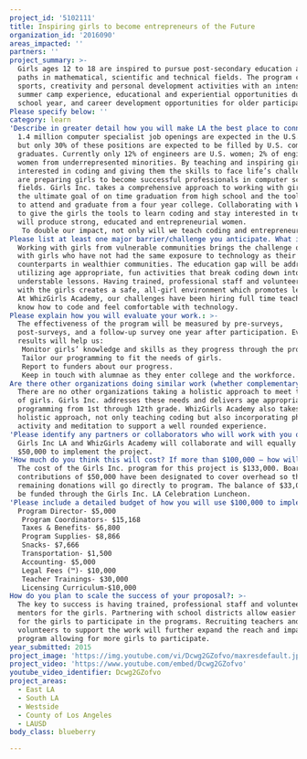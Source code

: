 ```yaml
---
project_id: '5102111'
title: Inspiring girls to become entrepreneurs of the Future
organization_id: '2016090'
areas_impacted: ''
partners: ''
project_summary: >-
  Girls ages 12 to 18 are inspired to pursue post-secondary education and career
  paths in mathematical, scientific and technical fields. The program combines
  sports, creativity and personal development activities with an intensive
  summer camp experience, educational and experiential opportunities during the
  school year, and career development opportunities for older participants.
Please specify below: ''
category: learn
'Describe in greater detail how you will make LA the best place to connect:': >-
  1.4 million computer specialist job openings are expected in the U.S. by 2020,
  but only 30% of these positions are expected to be filled by U.S. computing
  graduates. Currently only 12% of engineers are U.S. women; 2% of engineers are
  women from underrepresented minorities. By teaching and inspiring girls to be
  interested in coding and giving them the skills to face life’s challenges we
  are preparing girls to become successful professionals in computer science
  fields. Girls Inc. takes a comprehensive approach to working with girls with
  the ultimate goal of on time graduation from high school and the tools needed
  to attend and graduate from a four year college. Collaborating with Whiz Girls
  to give the girls the tools to learn coding and stay interested in technology
  will produce strong, educated and entrepreneurial women. 
   To double our impact, not only will we teach coding and entrepreneurship to inner city middle school and high school girls through our healthy balanced lifestyle way of life including meditation/yoga, etc, We will empower teachers and train them with WhizGirls Academy curriculum as well.Our goal is to empower these girls with entrepreneurship skills and create empowered leaders. Essentially we are fostering the girls and giving them the digital skills to survive and thrive in the digital age that we live in. And most importantly we are creating the pipeline of future female tech founders by training them at an early age.
Please list at least one major barrier/challenge you anticipate. What is your strategy for overcoming these obstacles?: >-
  Working with girls from vulnerable communities brings the challenge of working
  with girls who have not had the same exposure to technology as their
  counterparts in wealthier communities. The education gap will be addressed by
  utilizing age appropriate, fun activities that break coding down into easily
  understable lessons. Having trained, professional staff and volunteers working
  with the girls creates a safe, all-girl environment which promotes learning.
  At WhizGirls Academy, our challenges have been hiring full time teachers that
  know how to code and feel comfortable with technology.
Please explain how you will evaluate your work.: >-
  The effectiveness of the program will be measured by pre-surveys,
  post-surveys, and a follow-up survey one year after participation. Evaluation
  results will help us:
   Monitor girls’ knowledge and skills as they progress through the program.
   Tailor our programming to fit the needs of girls.
   Report to funders about our progress. 
   Keep in touch with alumnae as they enter college and the workforce.
Are there other organizations doing similar work (whether complementary or competitive)? What is unique about your proposed approach?: >-
  There are no other organizations taking a holistic approach to meet the needs
  of girls. Girls Inc. addresses these needs and delivers age appropriate
  programming from 1st through 12th grade. WhizGirls Academy also takes a
  holistic approach, not only teaching coding but also incorporating physical
  activity and meditation to support a well rounded experience.
'Please identify any partners or collaborators who will work with you on this project. How much of the $100,000 grant award will each partner receive?': >-
  Girls Inc LA and WhizGirls Academy will collaborate and will equally receive
  $50,000 to implement the project.
'How much do you think this will cost? If more than $100,000 – how will you cover the additional costs?': >-
  The cost of the Girls Inc. program for this project is $133,000. Board member
  contributions of $50,000 have been designated to cover overhead so that all
  remaining donations will go directly to program. The balance of $33,000 will
  be funded through the Girls Inc. LA Celebration Luncheon.
'Please include a detailed budget of how you will use $100,000 to implement this project.': |-
  Program Director- $5,000
   Program Coordinators- $15,168
   Taxes & Benefits- $6,800
   Program Supplies- $8,866
   Snacks- $7,666
   Transportation- $1,500
   Accounting- $5,000
   Legal Fees (™)- $10,000
   Teacher Trainings- $30,000
   Licensing Curriculum-$10,000
How do you plan to scale the success of your proposal?: >-
  The key to success is having trained, professional staff and volunteers as
  mentors for the girls. Partnering with school districts allow easier access
  for the girls to participate in the programs. Recruiting teachers and
  volunteers to support the work will further expand the reach and impact of the
  program allowing for more girls to participate.
year_submitted: 2015
project_image: 'https://img.youtube.com/vi/Dcwg2GZofvo/maxresdefault.jpg'
project_video: 'https://www.youtube.com/embed/Dcwg2GZofvo'
youtube_video_identifier: Dcwg2GZofvo
project_areas:
  - East LA
  - South LA
  - Westside
  - County of Los Angeles
  - LAUSD
body_class: blueberry

---
```

